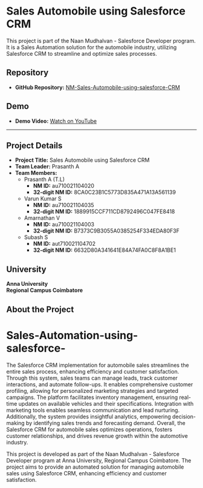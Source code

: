 # Sales Automobile using Salesforce CRM

This project is part of the Naan Mudhalvan - Salesforce Developer program. It is a Sales Automation solution for the automobile industry, utilizing Salesforce CRM to streamline and optimize sales processes.

## Repository

- **GitHub Repository:** [NM-Sales-Automobile-using-salesforce-CRM](https://github.com/PRASANTH-20/NM-Sales-Automobile-using-salesforce-CRM.git)

## Demo

- **Demo Video:** [Watch on YouTube](https://youtu.be/Mzc7ZwC5S3U?si=xblvhTsmrMdwCsUa)

---

## Project Details

- **Project Title:** Sales Automobile using Salesforce CRM
- **Team Leader:** Prasanth A
- **Team Members:**
  - Prasanth A (T.L)
    - **NM ID:** au710021104020
    - **32-digit NM ID:** 8CA0C23B1C5773D835A471A13A561139
  - Varun Kumar S
    - **NM ID:** au710021104035
    - **32-digit NM ID:** 1889915CCF711CD8792496C047FE8418
  - Amarnathan V
    - **NM ID:** au710021104003
    - **32-digit NM ID:** B7373C9B3055A0385254F334EDA80F3F
  - Subash S
    - **NM ID:** aut710021104702
    - **32-digit NM ID:** 6632D80A341641E84A74FA0C8F8A1BE1

## University

**Anna University**  
**Regional Campus Coimbatore**

## About the Project

# Sales-Automation-using-salesforce-
The Salesforce CRM implementation for automobile sales streamlines the entire sales process, enhancing efficiency and customer satisfaction. Through this system, sales teams can manage leads, track customer interactions, and automate follow-ups. It enables comprehensive customer profiling, allowing for personalized marketing strategies and targeted campaigns. The platform facilitates inventory management, ensuring real-time updates on available vehicles and their specifications. Integration with marketing tools enables seamless communication and lead nurturing. Additionally, the system provides insightful analytics, empowering decision-making by identifying sales trends and forecasting demand. Overall, the Salesforce CRM for automobile sales optimizes operations, fosters customer relationships, and drives revenue growth within the automotive industry.

This project is developed as part of the Naan Mudhalvan - Salesforce Developer program at Anna University, Regional Campus Coimbatore. The project aims to provide an automated solution for managing automobile sales using Salesforce CRM, enhancing efficiency and customer satisfaction.

